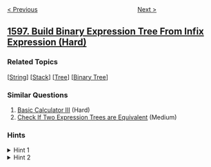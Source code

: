<!--|This file generated by command(leetcode description); DO NOT EDIT.    |-->
<!--+----------------------------------------------------------------------+-->
<!--|@author    openset <openset.wang@gmail.com>                           |-->
<!--|@link      https://github.com/openset                                 |-->
<!--|@home      https://github.com/openset/leetcode                        |-->
<!--+----------------------------------------------------------------------+-->

[< Previous](../the-most-frequently-ordered-products-for-each-customer "The Most Frequently Ordered Products for Each Customer")
　　　　　　　　　　　　　　　　
[Next >](../crawler-log-folder "Crawler Log Folder")

## [1597. Build Binary Expression Tree From Infix Expression (Hard)](https://leetcode.com/problems/build-binary-expression-tree-from-infix-expression "根据中缀表达式构造二叉表达式树")



### Related Topics
  [[String](../../tag/string/README.md)]
  [[Stack](../../tag/stack/README.md)]
  [[Tree](../../tag/tree/README.md)]
  [[Binary Tree](../../tag/binary-tree/README.md)]

### Similar Questions
  1. [Basic Calculator III](../basic-calculator-iii) (Hard)
  1. [Check If Two Expression Trees are Equivalent](../check-if-two-expression-trees-are-equivalent) (Medium)

### Hints
<details>
<summary>Hint 1</summary>
Convert infix expression to postfix expression.
</details>

<details>
<summary>Hint 2</summary>
Build an expression tree from the postfix expression.
</details>
